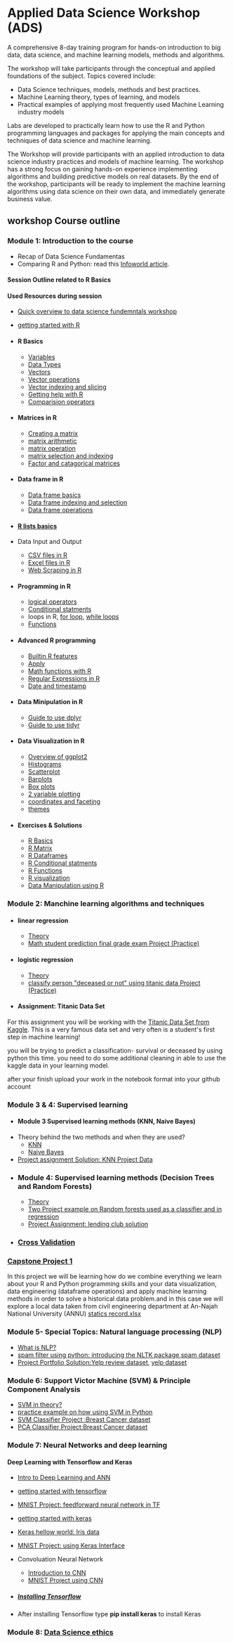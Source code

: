 # Applied Data Science Workshop (ADS)
A comprehensive 8-day training program for hands-on introduction to big data, data science, and machine learning models, methods and algorithms.

The workshop will take participants through the conceptual and applied foundations of the subject. Topics covered include:
* Data Science techniques, models, methods and best practices.
* Machine Learning theory, types of learning, and models
* Practical examples of applying most frequently used Machine Learning industry models

Labs are developed to practically learn how to use the R and Python programming languages and packages for applying the main concepts and techniques of data science and machine learning.

The Workshop will provide participants with an applied introduction to data science industry practices and models of machine learning. The workshop has a strong focus on gaining hands-on experience implementing algorithms and building predictive models on real datasets. By the end of the workshop, participants will be ready to implement the machine learning algorithms using data science on their own data, and immediately generate business value.

## workshop Course outline
### Module 1: Introduction to the course
  * Recap of Data Science Fundamentas
  * Comparing R and Python: read this [Infoworld article](http://www.infoworld.com/article/3187550/data-science/python-vs-r-the-battle-for-data-scientist-mind-share.html).
#### Session Outline related to R Basics
#### Used Resources during session
* [Quick overview to data science fundemntals workshop](https://github.com/Abdel-Razzak/DSF)
* [getting started with R](https://github.com/Abdel-Razzak/ADS/blob/master/S1/INDEX%201-Introduction%20to%20R.ipynb)

* #### R Basics
   * [Variables](http://htmlpreview.github.io/?https://github.com/Abdel-Razzak/ADS/blob/master/S1/Notes/Basics%20of%20R%20and%20Data%20Types/R%20Basics/Variables.html)
   * [Data Types](http://htmlpreview.github.io/?https://github.com/Abdel-Razzak/ADS/blob/master/S1/Notes/Basics%20of%20R%20and%20Data%20Types/R%20Basics/R%20Data%20Types%20.html)
   * [Vectors](http://htmlpreview.github.io/?https://github.com/Abdel-Razzak/ADS/blob/master/S1/Notes/Basics%20of%20R%20and%20Data%20Types/R%20Basics/Vector%20Basics.html)
   * [Vector operations](http://htmlpreview.github.io/?https://github.com/Abdel-Razzak/ADS/blob/master/S1/Notes/Basics%20of%20R%20and%20Data%20Types/R%20Basics/Vector%20Operations.html)
   * [Vector indexing and slicing](http://htmlpreview.github.io/?https://github.com/Abdel-Razzak/ADS/blob/master/S1/Notes/Basics%20of%20R%20and%20Data%20Types/R%20Basics/Vector%20Indexing%20and%20Slicing.html)
   * [Getting help with R](http://htmlpreview.github.io/?https://github.com/Abdel-Razzak/ADS/blob/master/S1/Notes/Basics%20of%20R%20and%20Data%20Types/R%20Basics/Getting%20Help%20with%20R.html)
   * [Comparision operators](http://htmlpreview.github.io/?https://github.com/Abdel-Razzak/ADS/blob/master/S1/Notes/Basics%20of%20R%20and%20Data%20Types/R%20Basics/Comparison%20Operators.html)
* #### Matrices in R
   * [Creating a matrix](http://htmlpreview.github.io/?https://github.com/Abdel-Razzak/ADS/blob/master/S1/Notes/Basics%20of%20R%20and%20Data%20Types/R%20Matrices/Creating%20a%20Matrix.html)
   * [matrix arithmetic](http://htmlpreview.github.io/?https://github.com/Abdel-Razzak/ADS/blob/master/S1/Notes/Basics%20of%20R%20and%20Data%20Types/R%20Matrices/Matrix%20Arithmetic.html)
   * [matrix operation](http://htmlpreview.github.io/?https://github.com/Abdel-Razzak/ADS/blob/master/S1/Notes/Basics%20of%20R%20and%20Data%20Types/R%20Matrices/Matrix%20Operations.html)
   * [matrix selection and indexing](http://htmlpreview.github.io/?https://github.com/Abdel-Razzak/ADS/blob/master/S1/Notes/Basics%20of%20R%20and%20Data%20Types/R%20Matrices/Matrix%20Selection%20and%20Indexing.html)
   * [Factor and catagorical matrices](http://htmlpreview.github.io/?https://github.com/Abdel-Razzak/ADS/blob/master/S1/Notes/Basics%20of%20R%20and%20Data%20Types/R%20Matrices/Factor%20and%20Categorical%20Matrices.html)
* #### Data frame in R
   * [Data frame basics](http://htmlpreview.github.io/?https://github.com/Abdel-Razzak/ADS/blob/master/S1/Notes/Basics%20of%20R%20and%20Data%20Types/R%20Data%20Frames/Data%20Frame%20Basics.html)
   * [Data frame indexing and selection](http://htmlpreview.github.io/?https://github.com/Abdel-Razzak/ADS/blob/master/S1/Notes/Basics%20of%20R%20and%20Data%20Types/R%20Data%20Frames/Data%20Frame%20Selection%20and%20Indexing.html)
   * [Data frame operations](http://htmlpreview.github.io/?https://github.com/Abdel-Razzak/ADS/blob/master/S1/Notes/Basics%20of%20R%20and%20Data%20Types/R%20Data%20Frames/Overview%20of%20Data%20Frame%20Operations.html)
* #### [R lists basics](https://github.com/Abdel-Razzak/ADS/blob/master/S1/Notes/Basics%20of%20R%20and%20Data%20Types/R%20Lists/R%20Lists%20Basics.html)

* Data Input and Output
   * [CSV files in R](http://htmlpreview.github.io/?https://github.com/Abdel-Razzak/ADS/blob/master/S1/Notes/Data%20Input%20and%20Output%20with%20R/CSV%20Input%20and%20Output.html)
   * [Excel files in R](http://htmlpreview.github.io/?https://github.com/Abdel-Razzak/ADS/blob/master/S1/Notes/Data%20Input%20and%20Output%20with%20R/Excel%20files%20with%20R.html)
   * [Web Scraping in R](http://htmlpreview.github.io/?https://github.com/Abdel-Razzak/ADS/blob/master/S1/Notes/Data%20Input%20and%20Output%20with%20R/Web%20Scraping%20Data%20with%20R.html)

* #### Programming in R
   * [logical operators](https://github.com/Abdel-Razzak/ADS/blob/master/S1/Notes/Programming%20with%20R/Logical%20Operators.html)
   * [Conditional statments](http://htmlpreview.github.io/?https://github.com/Abdel-Razzak/ADS/blob/master/S1/Notes/Programming%20with%20R/if%2C%20else%2C%20else%20if%20Statements.html)
   * loops in R, [for loop](http://htmlpreview.github.io/?https://github.com/Abdel-Razzak/ADS/blob/master/S1/Notes/Programming%20with%20R/for%20loops.html), [while loops](http://htmlpreview.github.io/?https://github.com/Abdel-Razzak/ADS/blob/master/S1/Notes/Programming%20with%20R/while%20loops.html)
   * [Functions](http://htmlpreview.github.io/?https://github.com/Abdel-Razzak/ADS/blob/master/S1/Notes/Programming%20with%20R/functions.html)
  
* #### Advanced R programming
   * [Builtin R features](http://htmlpreview.github.io/?https://github.com/Abdel-Razzak/ADS/blob/master/S1/Notes/Advanced%20Programming%20with%20R/Built-in_R_Features.html)
   * [Apply](http://htmlpreview.github.io/?https://github.com/Abdel-Razzak/ADS/blob/master/S1/Notes/Advanced%20Programming%20with%20R/Apply.html)
   * [Math functions with R](http://htmlpreview.github.io/?https://github.com/Abdel-Razzak/ADS/blob/master/S1/Notes/Advanced%20Programming%20with%20R/Math_functions_with_R.html)
   * [Regular Expressions in R](http://htmlpreview.github.io/?https://github.com/Abdel-Razzak/ADS/blob/master/S1/Notes/Advanced%20Programming%20with%20R/Regular_Expressions.html)
   * [Date and timestamp](http://htmlpreview.github.io/?https://github.com/Abdel-Razzak/ADS/blob/master/S1/Notes/Advanced%20Programming%20with%20R/Timestamps.html)

* #### Data Minipulation in R
   * [Guide to use dplyr](http://htmlpreview.github.io/?https://github.com/Abdel-Razzak/ADS/blob/master/S1/Notes/Data%20Manipulation%20in%20R/Guide%20to%20using%20dplyr.html)
   * [Guide to use tidyr](http://htmlpreview.github.io/?https://github.com/Abdel-Razzak/ADS/blob/master/S1/Notes/Data%20Manipulation%20in%20R/Guide%20to%20using%20tidyr.html)

* #### Data Visualization in R
   * [Overview of ggplot2]()
   * [Histograms](http://htmlpreview.github.io/?https://github.com/Abdel-Razzak/ADS/blob/master/S1/Notes/Data%20Visualization%20with%20ggplot2/Histograms%20with%20ggplot2.html)
   * [Scatterplot](http://htmlpreview.github.io/?https://github.com/Abdel-Razzak/ADS/blob/master/S1/Notes/Data%20Visualization%20with%20ggplot2/Scatterplots%20with%20ggplot2.html)
   * [Barplots](http://htmlpreview.github.io/?https://github.com/Abdel-Razzak/ADS/blob/master/S1/Notes/Data%20Visualization%20with%20ggplot2/Barplots%20with%20ggplot2.html)
   * [Box plots](http://htmlpreview.github.io/?https://github.com/Abdel-Razzak/ADS/blob/master/S1/Notes/Data%20Visualization%20with%20ggplot2/Boxplots%20with%20ggplot2.html)
   * [2 variable plotting](http://htmlpreview.github.io/?https://github.com/Abdel-Razzak/ADS/blob/master/S1/Notes/Data%20Visualization%20with%20ggplot2/2%20Variable%20Plotting%20with%20ggplot2.html)
   * [coordinates and faceting](http://htmlpreview.github.io/?https://github.com/Abdel-Razzak/ADS/blob/master/S1/Notes/Data%20Visualization%20with%20ggplot2/Coordinates%20and%20Faceting%20with%20ggplot2.html)
   * [themes](http://htmlpreview.github.io/?https://github.com/Abdel-Razzak/ADS/blob/master/S1/Notes/Data%20Visualization%20with%20ggplot2/Themes.html)

* #### Exercises & Solutions
  * [R Basics](https://github.com/Abdel-Razzak/ADS/blob/master/S1/Solutions/R%20Basics.ipynb)
  * [R Matrix](https://github.com/Abdel-Razzak/ADS/blob/master/S1/Solutions/RMatrix.ipynb)
  * [R Dataframes](https://github.com/Abdel-Razzak/ADS/blob/master/S1/Solutions/R%20Dataframes.ipynb)
  * [R Conditional statments](https://github.com/Abdel-Razzak/ADS/blob/master/S1/Solutions/R%20conditional%20statements.ipynb)
  * [R Functions](https://github.com/Abdel-Razzak/ADS/blob/master/S1/Solutions/R%20Functions.ipynb)
  * [R visualization](https://github.com/Abdel-Razzak/ADS/blob/master/S1/Solutions/R%20ggplot2.ipynb)
  * [Data Manipulation using R](https://github.com/Abdel-Razzak/ADS/blob/master/S1/Solutions/R%20Datamanipulation.ipynb)

  
### Module 2: Manchine learning algorithms and techniques

* #### linear regression
   * [Theory](https://github.com/Abdel-Razzak/ADS/blob/master/S2/History.ipynb)
   * [Math student prediction final grade exam Project (Practice)](https://github.com/Abdel-Razzak/ADS/blob/master/S2/Linear%20Reg.ipynb)
  
* #### logistic regression
   * [Theory](https://github.com/Abdel-Razzak/ADS/blob/master/S2/logistic%20regression_lecture%20.ipynb)
   * [classify person "deceased or not" using titanic data Project (Practice)](https://github.com/Abdel-Razzak/ADS/blob/master/S2/logistic%20Reg.ipynb)

* #### Assignment: Titanic Data Set
For this assignment you will be working with the [Titanic Data Set from Kaggle](https://www.kaggle.com/c/titanic). This is a very famous data set and very often is a student's first step in machine learning! 

you will be trying to predict a classification- survival or deceased by using python this time. you need to do some additional cleaning in able to use the kaggle data in your learning model.

after your finish upload your work in the notebook format into your github account

### Module 3 & 4: Supervised learning 
  * #### Module 3 Supervised learning methods (KNN, Naive Bayes)
   * Theory behind the two methods and when they are used?
     * [KNN](https://github.com/Abdel-Razzak/ADS/blob/master/S3%20%26%20S4/K%20Nearest%20Neighbors%20with%20Python.ipynb) 
     * [Naive Bayes](https://github.com/Abdel-Razzak/ADS/blob/master/S3%20%26%20S4/Supervised%20Learning%20-%20Naive%20Bayes.ipynb)
   * [Project assignment Solution: KNN Project Data](https://github.com/Abdel-Razzak/ADS/blob/master/S3%20%26%20S4/K-Nearest-Neighbors/K%20Nearest%20Neighbors%20Project%20-%20Solutions.ipynb)
* ### Module 4: Supervised learning methods (Decision Trees and Random Forests)
   * [Theory](https://github.com/Abdel-Razzak/ADS/blob/master/S3%20%26%20S4/Decision%20Trees%20and%20Random%20Forests%20in%20Python.ipynb)
   * [Two Project example on Random forests used as a classifier and in regression](https://github.com/Abdel-Razzak/ADS/blob/master/S3%20%26%20S4/Decision-Trees-and-Random-Forests/Decision%20Trees%20and%20Random%20Forests.ipynb)
   * [Project Assignment: lending club solution](https://github.com/Abdel-Razzak/ADS/blob/master/S3%20%26%20S4/Decision-Trees-and-Random-Forests/Decision%20Trees%20and%20Random%20Forest%20Project%20-%20Solutions.ipynb) 
 * ### [Cross Validation](https://github.com/Abdel-Razzak/ADS/blob/master/cross_validation.ipynb)

### [Capstone Project 1](https://github.com/Abdel-Razzak/ADS/tree/Capstone-Project-1)
In this project we will be learning how do we combine everything we learn about your R and Python programming skills and your data visualization, data engineering (dataframe operations) and apply machine learning methods in order to solve a historical data problem.and in this case we will explore a local data taken from civil engineering department at An-Najah National University (ANNU)
[statics record.xlsx](https://github.com/Abdel-Razzak/ADS/blob/master/statics%20recods.xlsx)

### Module 5- Special Topics: Natural language processing (NLP)

* [What is NLP?](https://github.com/Abdel-Razzak/ADS/blob/master/S5/Intro%20to%20Natural%20Language%20Processing.pdf)
* [spam filter using python: introducing the NLTK package](https://github.com/Abdel-Razzak/ADS/blob/master/S5/NLP%20(Natural%20Language%20Processing)%20with%20Python.ipynb),[spam dataset](https://github.com/Abdel-Razzak/ADS/tree/master/S5/smsspamcollection)
* [Project Portfolio Solution:Yelp review dataset](https://github.com/Abdel-Razzak/ADS/blob/master/S5/NLP%20Project%20-%20Solutions.ipynb), [yelp dataset](https://github.com/Abdel-Razzak/ADS/blob/master/S5/yelp.csv)
  
### Module 6: Support Victor Machine (SVM) & Principle Component Analysis
* [SVM in theory?](https://github.com/Abdel-Razzak/ADS/blob/master/S6/Support-Vector-Machines/svm.pdf)
* [practice example on how using SVM in Python](https://github.com/Abdel-Razzak/ADS/blob/master/S6/Support-Vector-Machines/svc.ipynb)
* [SVM Classifier Project :Breast Cancer dataset](https://github.com/Abdel-Razzak/ADS/blob/master/S6/Support-Vector-Machines/Support%20Vector%20Machines%20with%20Python.ipynb)
* [PCA Classifier Project:Breast Cancer dataset](https://github.com/Abdel-Razzak/ADS/blob/master/S6/Principal-Component-Analysis/Principal%20Component%20Analysis.ipynb)
  
### Module 7:  Neural Networks and deep learning
  #### Deep Learning with Tensorflow and Keras
  * [Intro to Deep Learning and ANN](https://github.com/Abdel-Razzak/ADS/blob/master/S7/Introduction%20-%20Deep%20Learning%20and%20ANN.ipynb)
  * [getting started with tensorflow](https://github.com/Abdel-Razzak/ADS/blob/master/S7/Tensorflow%20Basics.ipynb)
  * [MNIST Project: feedforward neural network in TF](https://github.com/Abdel-Razzak/ADS/blob/master/S7/MNIST%20with%20Multi-Layer%20Perceptron.ipynb)
  * [getting started with keras](https://github.com/Abdel-Razzak/ADS/blob/master/S7/NNinKeras.pdf)
  * [Keras hellow world: Iris data](https://github.com/Abdel-Razzak/ADS/blob/master/S7/introkeras.ipynb)
  * [MNIST Project: using Keras Interface](https://github.com/Abdel-Razzak/ADS/blob/master/S7/CNN%20HandsOn%20-%20MNIST%20%26%20FC%20Nets.ipynb)
  * Convoluation Neural Network
    * [Introduction to CNN](https://github.com/Abdel-Razzak/ADS/blob/master/S7/Convolutional%20Neural%20Networks.ipynb)
    * [MNIST Project using CNN](https://github.com/Abdel-Razzak/ADS/blob/master/S7/CNN%20HandsOn%20-%20MNIST%20%26%20CN%20Nets.ipynb)
    
  * ##### [Installing Tensorflow](https://www.tensorflow.org/install/)
  * After installing Tensorflow type **pip install keras** to install Keras
  
### Module 8: [Data Science ethics](https://github.com/abedkhooli/ds2/blob/master/DSEthics.md)  
  
   
